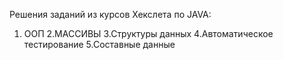 Решения заданий из курсов Хекслета по  JAVA: 
1. ООП
2.МАССИВЫ
3.Структуры данных
4.Автоматическое тестирование
5.Составные данные

